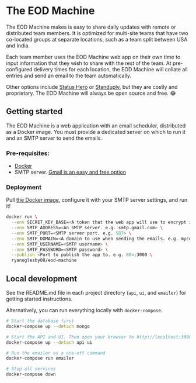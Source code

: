# The EOD Machine

The EOD Machine makes is easy to share daily updates with remote or distributed team members. It is optimized for multi-site teams that have two co-located groups at separate locations, such as a team split between USA and India.

Each team member uses the EOD Machine web app on their own time to input information that they wish to share with the rest of the team. At pre-configured delivery times for each location, the EOD Machine will collate all entries and send an email to the team automatically.

Other options include [Status Hero](https://statushero.com/) or [Standuply](https://standuply.com/), but they are costly and proprietary. The EOD Machine will always be open source and free. :joy:

## Getting started

The EOD Machine is a web application with an email scheduler, distributed as a Docker image. You must provide a dedicated server on which to run it and an SMTP server to send the emails.

### Pre-requisites:

- [Docker](https://docs.docker.com/)
- SMTP server. [Gmail is an easy and free option](https://support.google.com/a/answer/176600?hl=en)

### Deployment

Pull [the Docker image](https://hub.docker.com/r/ryanoglesby08/eod-machine/), configure it with your SMTP server settings, and run it!

```sh
docker run \
  --env SECRET_KEY_BASE=<A token that the web app will use to encrypt its session information> \
  --env SMTP_ADDRESS=<An SMTP server. e.g. smtp.gmail.com> \
  --env SMTP_PORT=<SMTP server port. e.g. 587> \
  --env SMTP_DOMAIN=<A domain to use when sending the emails. e.g. mycompany.com> \
  --env SMTP_USERNAME=<SMTP username> \
  --env SMTP_PASSWORD=<SMTP password> \
  --publish <Port to publish the app to. e.g. 80>:3000 \
  ryanoglesby08/eod-machine
```

## Local development

See the README.md file in each project directory (`api`, `ui`, and `emailer`) for getting started instructions.

Alternatively, you can run everything locally with `docker-compose`.

```bash
# Start the database first
docker-compose up --detach mongo

# Start the API and UI. Then open your browser to http://localhost:3000
docker-compose up --detach api ui

# Run the emailer as a one-off command
docker-compose run emailer

# Stop all services
docker-compose down
```
